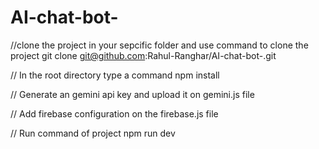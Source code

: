 # AI-chat-bot-

//clone the project in your sepcific folder and use command to clone the project
   git clone git@github.com:Rahul-Ranghar/AI-chat-bot-.git

// In the root directory type a command
    npm install

// Generate an gemini api key and upload it on gemini.js file

// Add firebase configuration on the firebase.js file

// Run command of project 
    npm run dev

 
